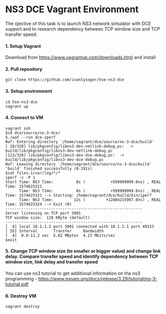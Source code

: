 # NS3 DCE Vagrant Environment
The ojective of this task is to launch NS3 network simulator with DCE support and to research dependency
between TCP window size and TCP transfer speed.

#### 1.  Setup Vagrant
Download from https://www.vagrantup.com/downloads.html and install
#### 2.  Pull repository
```git clone https://github.com/ivanlysogor/hse-ns3-dce```
#### 3. Setup environment
```
cd hse-ns3-dce
vagrant up
```
#### 4. Connect to VM
```
vagrant ssh
$cd dce/source/ns-3-dce/
$./waf --run dce-iperf
Waf: Entering directory `/home/vagrant/dce/source/ns-3-dce/build'
[ 10/320] lib/pkgconfig/libns3-dev-netlink-debug.pc:  -> build/lib/pkgconfig/libns3-dev-netlink-debug.pc
[113/320] lib/pkgconfig/libns3-dev-dce-debug.pc:  -> build/lib/pkgconfig/libns3-dev-dce-debug.pc
Waf: Leaving directory `/home/vagrant/dce/source/ns-3-dce/build'
'build' finished successfully (0.191s)
$cat files-1/var/log/*/*
iperf -s -P 1
Start Time: NS3 Time:          0s (           +599999999.0ns) , REAL Time: 1574625321
      Time: NS3 Time:          0s (           +599999999.0ns) , REAL Time: 1574625321 --> Starting: /home/vagrant/dce/build/bin/iperf
      Time: NS3 Time:         12s (         +12884215997.0ns) , REAL Time: 1574625324 --> Exit (0)
------------------------------------------------------------
Server listening on TCP port 5001
TCP window size:  128 KByte (default)
------------------------------------------------------------
[  4] local 10.1.1.2 port 5001 connected with 10.1.1.1 port 49153
[ ID] Interval       Transfer     Bandwidth
[  4]  0.0-11.2 sec  5.62 MBytes  4.23 Mbits/sec
$exit
```

#### 5. Change TCP window size (to smaller or bigger value) and change link delay. Compare transfer speed and identify dependency between TCP window size, link delay and transfer speed
You can use ns3 tutorial to get additional information on the ns3 programming - https://www.nsnam.org/docs/release/3.29/tutorial/ns-3-tutorial.pdf

#### 6. Destroy VM
```vagrant destroy```